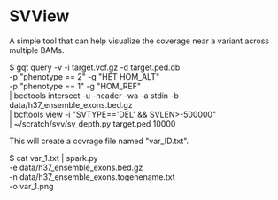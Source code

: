# SVView

A simple tool that can help visualize the coverage near a variant across multiple BAMs.


  $ gqt query -v -i target.vcf.gz -d target.ped.db \
      -p "phenotype == 2" -g "HET HOM_ALT" \
      -p "phenotype == 1" -g "HOM_REF" \
    | bedtools intersect -u -header -wa -a stdin -b data/h37_ensemble_exons.bed.gz \
    | bcftools view -i "SVTYPE=='DEL' && SVLEN>-500000" \
    | ~/scratch/svv/sv_depth.py target.ped 10000
    
  This will create a covrage file named "var_ID.txt".
  
  $ cat var_1.txt | spark.py \
      -e data/h37_ensemble_exons.bed.gz \
      -n data/h37_ensemble_exons.togenename.txt \
      -o var_1.png
      
